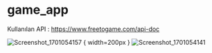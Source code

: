 # game_app
Kullanılan API : https://www.freetogame.com/api-doc 

![ Screenshot_1701054157](https://github.com/Bego-db/game_app/assets/120643757/27e54702-0a07-4c2c-8999-b40c034c6822) { width=200px }
![Screenshot_1701054141](https://github.com/Bego-db/game_app/assets/120643757/ccba7302-7f2c-41ae-8bc9-05019ae29ffa)


